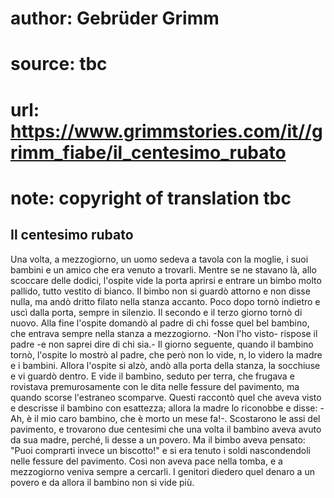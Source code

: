 # author: Gebrüder Grimm
# source: tbc
# url: https://www.grimmstories.com/it//grimm_fiabe/il_centesimo_rubato
# note: copyright of translation tbc

## Il centesimo rubato 

Una volta, a mezzogiorno, un uomo sedeva a tavola con la moglie, i suoi
bambini e un amico che era venuto a trovarli. Mentre se ne stavano là,
allo scoccare delle dodici, l'ospite vide la porta aprirsi e entrare un
bimbo molto pallido, tutto vestito di bianco. Il bimbo non si guardò
attorno e non disse nulla, ma andò dritto filato nella stanza accanto.
Poco dopo tornò indietro e uscì dalla porta, sempre in silenzio. Il
secondo e il terzo giorno tornò di nuovo. Alla fine l'ospite domandò al
padre di chi fosse quel bel bambino, che entrava sempre nella stanza a
mezzogiorno. -Non l'ho visto- rispose il padre -e non saprei dire di
chi sia.- Il giorno seguente, quando il bambino tornò, l'ospite lo
mostrò al padre, che però non lo vide, n‚ lo videro la madre e i
bambini. Allora l'ospite si alzò, andò alla porta della stanza, la
socchiuse e vi guardò dentro. E vide il bambino, seduto per terra, che
frugava e rovistava premurosamente con le dita nelle fessure del
pavimento, ma quando scorse l'estraneo scomparve. Questi raccontò quel
che aveva visto e descrisse il bambino con esattezza; allora la madre lo
riconobbe e disse: -Ah, è il mio caro bambino, che è morto un mese fa!-.
Scostarono le assi del pavimento, e trovarono due centesimi che una
volta il bambino aveva avuto da sua madre, perché‚ li desse a un povero.
Ma il bimbo aveva pensato: "Puoi comprarti invece un biscotto!" e si
era tenuto i soldi nascondendoli nelle fessure del pavimento. Così non
aveva pace nella tomba, e a mezzogiorno veniva sempre a cercarli. I
genitori diedero quel denaro a un povero e da allora il bambino non si
vide più.
